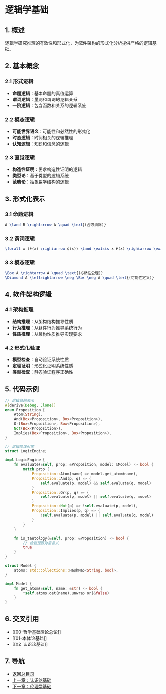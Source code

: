 # 逻辑学基础

## 1. 概述

逻辑学研究推理的有效性和形式化，为软件架构的形式化分析提供严格的逻辑基础。

## 2. 基本概念

### 2.1 形式逻辑

- **命题逻辑**：基本命题的真值运算
- **谓词逻辑**：量词和谓词的逻辑关系
- **一阶逻辑**：包含函数和关系的逻辑系统

### 2.2 模态逻辑

- **可能世界语义**：可能性和必然性的形式化
- **时态逻辑**：时间相关的逻辑推理
- **认知逻辑**：知识和信念的逻辑

### 2.3 直觉逻辑

- **构造性证明**：要求构造性证明的逻辑
- **类型论**：基于类型的逻辑系统
- **范畴论**：抽象数学结构的逻辑

## 3. 形式化表示

### 3.1 命题逻辑

```latex
A \land B \rightarrow A \quad \text{(合取消除)}
```

### 3.2 谓词逻辑

```latex
\forall x (P(x) \rightarrow Q(x)) \land \exists x P(x) \rightarrow \exists x Q(x)
```

### 3.3 模态逻辑

```latex
\Box A \rightarrow A \quad \text{(必然性公理)}
\Diamond A \leftrightarrow \neg \Box \neg A \quad \text{(可能性定义)}
```

## 4. 软件架构逻辑

### 4.1 架构推理

- **结构推理**：从架构结构推导性质
- **行为推理**：从组件行为推导系统行为
- **性质推理**：从架构性质推导实现要求

### 4.2 形式化验证

- **模型检查**：自动验证系统性质
- **定理证明**：形式化证明系统性质
- **类型检查**：静态验证程序正确性

## 5. 代码示例

```rust
// 逻辑命题表示
#[derive(Debug, Clone)]
enum Proposition {
    Atom(String),
    And(Box<Proposition>, Box<Proposition>),
    Or(Box<Proposition>, Box<Proposition>),
    Not(Box<Proposition>),
    Implies(Box<Proposition>, Box<Proposition>),
}

// 逻辑推理引擎
struct LogicEngine;

impl LogicEngine {
    fn evaluate(&self, prop: &Proposition, model: &Model) -> bool {
        match prop {
            Proposition::Atom(name) => model.get_atom(name),
            Proposition::And(p, q) => {
                self.evaluate(p, model) && self.evaluate(q, model)
            }
            Proposition::Or(p, q) => {
                self.evaluate(p, model) || self.evaluate(q, model)
            }
            Proposition::Not(p) => !self.evaluate(p, model),
            Proposition::Implies(p, q) => {
                !self.evaluate(p, model) || self.evaluate(q, model)
            }
        }
    }
    
    fn is_tautology(&self, prop: &Proposition) -> bool {
        // 检查是否为重言式
        true
    }
}

struct Model {
    atoms: std::collections::HashMap<String, bool>,
}

impl Model {
    fn get_atom(&self, name: &str) -> bool {
        *self.atoms.get(name).unwrap_or(&false)
    }
}
```

## 6. 交叉引用

- [[00-哲学基础理论总论]]
- [[01-本体论基础]]
- [[02-认识论基础]]

## 7. 导航

- [返回总目录](../README.md)
- [上一章：认识论基础](02-认识论基础.md)
- [下一章：伦理学基础](04-伦理学基础.md)
